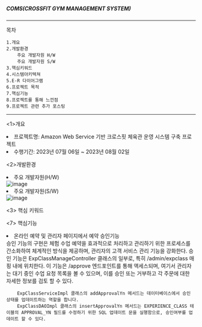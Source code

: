 ##### COMS(CROSSFIT GYM MANAGEMENT SYSTEM)
-----------------------------------------------------------------------------------------------------------------
목차	


	1.개요
	2.개발환경 
 		주요 개발자원 H/W
   		주요 개발자원 S/W	
	3.핵심키워드
	4.시스템아키텍쳐
	5.E-R 다이어그램
	6.프로젝트 목적
	7.핵심기능
	8.프로젝트를 통해 느낀점
	9.프로젝트 관련 추가 포스팅
 
-----------------------------------------------------------------------------------------------------------------

<1>개요
	<li>프로젝트명: Amazon Web Service 기반 크로스핏 체육관 운영 시스템 구축 프로젝트</li>
	<li>수행기간: 2023년 07월 06일 ~ 2023년 08월 02일</li>

 
<2>개발환경     
       <li>주요 개발자원(H/W)</li>
       ![image](https://github.com/sophiayeji/coms/assets/125880712/09e869a6-0257-431b-92d1-27145a2c2f96)
	<li>주요 개발자원(S/W)</li>
      ![image](https://github.com/sophiayeji/coms/assets/125880712/bfb756d7-e17c-4441-b97a-11121e743253)

<3> 핵심 키워드 

<7> 핵심기능  
	<li>온라인 예약 및 관리자 페이지에서 예약 승인기능</li>
            승인 기능의 구현은 체험 수업 예약을 효과적으로 처리하고 관리하기 위한 프로세스를 간소화하여 체계적인 방식을 제공하며, 관리자의 고객 서비스 관리 기능을 강화한다.
	    승인 기능은 ExpClassManageController 클래스의 일부로, 특히 /admin/expclass 매핑 내에 위치한다. 이 기능은 /approve 엔드포인트를 통해 액세스되며, 
            여기서 관리자는 대기 중인 수업 요청 목록을 볼 수 있으며, 이를 승인 또는 거부하고 각 주문에 대한 자세한 정보를 검토 할 수 있다. 
	    
	   
	    ExpClassServiceImpl 클래스의 addApprovalYn 메서드는 데이터베이스에서 승인 상태를 업데이트하는 역할을 합니다.
		ExpClassDAOImpl 클래스의 insertApprovalYn 메서드는 EXPERIENCE_CLASS 테이블의 APPROVAL_YN 필드를 수정하기 위한 SQL 업데이트 문을 실행함으로, 승인여부를 업데이트 할 수 있다. 
	   

   
